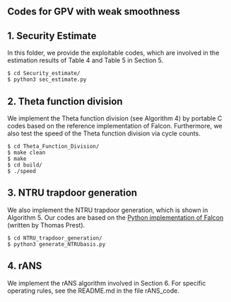 ## Codes for GPV with weak smoothness

## 1. Security Estimate
In this folder, we provide the exploitable codes, which are involved in the estimation results of Table 4 and Table 5 in Section 5.
```
$ cd Security_estimate/
$ python3 sec_estimate.py
``` 

## 2. Theta function division
We implement the Theta function division (see Algorithm 4) by portable C codes based on the reference implementation of Falcon. Furthermore, we also test the speed of the Theta function division via cycle counts.  
```
$ cd Theta_Function_Division/
$ make clean
$ make 
$ cd build/
$ ./speed
```

## 3. NTRU trapdoor generation
We also implement the NTRU trapdoor generation, which is shown in Algorithm 5. Our codes are based on the [Python implementation of Falcon](https://github.com/tprest/falcon.py) (written by Thomas Prest).
```
$ cd NTRU_trapdoor_generation/
$ python3 generate_NTRUbasis.py
```


## 4. rANS
We implement the rANS algorithm involved in Section 6. For specific operating rules, see the README.md in the file rANS_code.